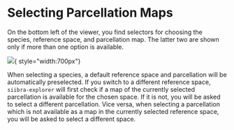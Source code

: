 # Selecting Parcellation Maps

On the bottom left of the viewer, you find selectors for choosing the species, reference space, and parcellation map. The latter two are shown only if more than one option is available.

![](https://data-proxy.ebrains.eu/api/v1/buckets/reference-atlas-data/static/siibra-explorer-chips.png){ style="width:700px"}

When selecting a species, a default reference space and parcellation will be automatically preselected.
If you switch to a different reference space, `siibra-explorer` will first check if a map of the currently selected parcellation is available for the chosen space. If it is not, you will be asked to select a different parcellation.
Vice versa, when selecting a parcellation which is not available as a map in the currently selected reference space, you will be asked to select a different space.

